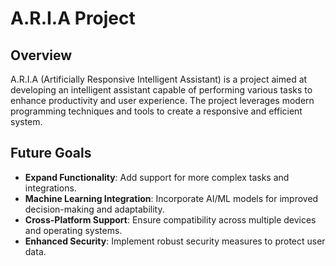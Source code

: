 # A.R.I.A Project

## Overview
A.R.I.A (Artificially Responsive Intelligent Assistant) is a project aimed at developing an intelligent assistant capable of performing various tasks to enhance productivity and user experience. The project leverages modern programming techniques and tools to create a responsive and efficient system.

<!-- ## Features -->
<!-- - Intelligent task automation. -->
<!-- - User-friendly interface. -->
<!-- - Scalable and modular design for future enhancements. -->

## Future Goals
- **Expand Functionality**: Add support for more complex tasks and integrations.
- **Machine Learning Integration**: Incorporate AI/ML models for improved decision-making and adaptability.
- **Cross-Platform Support**: Ensure compatibility across multiple devices and operating systems.
- **Enhanced Security**: Implement robust security measures to protect user data.

<!-- ## Getting Started
1. Clone the repository:
    ```bash
    git clone https://github.com/yourusername/A.R.I.A.git
    ```
2. Navigate to the project directory:
    ```bash
    cd A.R.I.A
    ```
3. Follow the setup instructions in the `INSTALL.md` file (if available). -->
